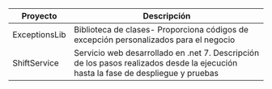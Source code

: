 | Proyecto           | Descripción                                                                 |
| -------------------| ----------------------------------------------------------------------------|
| ExceptionsLib      | Biblioteca de clases- Proporciona códigos de excepción personalizados para el negocio|
| ShiftService       | Servicio web desarrollado en .net 7. Descripción de los pasos realizados desde la ejecución hasta la fase de despliegue y pruebas|                                                               |
